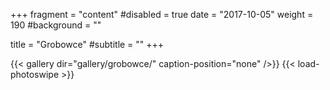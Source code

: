 +++
fragment = "content"
#disabled = true
date = "2017-10-05"
weight = 190
#background = ""

title = "Grobowce"
#subtitle = ""
+++

{{< gallery dir="gallery/grobowce/" caption-position="none" />}} {{< load-photoswipe >}}
